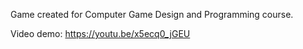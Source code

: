 Game created for Computer Game Design and Programming course. 

Video demo:
https://youtu.be/x5ecq0_jGEU
